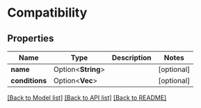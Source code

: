 # Compatibility

## Properties

Name | Type | Description | Notes
------------ | ------------- | ------------- | -------------
**name** | Option<**String**> |  | [optional]
**conditions** | Option<**Vec<String>**> |  | [optional]

[[Back to Model list]](../README.md#documentation-for-models) [[Back to API list]](../README.md#documentation-for-api-endpoints) [[Back to README]](../README.md)


